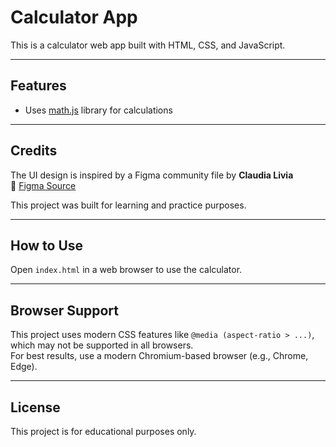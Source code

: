 # Calculator App

This is a calculator web app built with HTML, CSS, and JavaScript.

---

## Features

- Uses [math.js](https://mathjs.org/) library for calculations

---

## Credits

The UI design is inspired by a Figma community file by **Claudia Livia**  
🔗 [Figma Source](https://www.figma.com/community/file/1101501251422381707/calculator)

This project was built for learning and practice purposes.

---

## How to Use

Open `index.html` in a web browser to use the calculator.

---

## Browser Support

This project uses modern CSS features like `@media (aspect-ratio > ...)`, which may not be supported in all browsers.  
For best results, use a modern Chromium-based browser (e.g., Chrome, Edge).

---

## License

This project is for educational purposes only.
